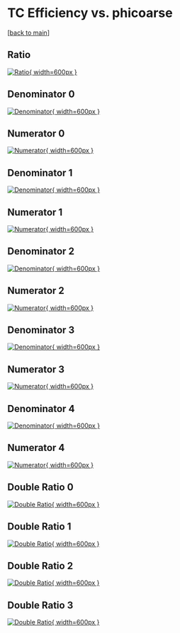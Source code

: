 # TC Efficiency vs. phicoarse

[[back to main](./)]



## Ratio

[![Ratio](../mtv/var/TC_xtr_13_0_eff_phicoarse.png){ width=600px }](../mtv/var/TC_xtr_13_0_eff_phicoarse.pdf)

## Denominator 0

[![Denominator](../mtv/den/TC_xtr_13_0_eff_phicoarse_den0.png){ width=600px }](../mtv/den/TC_xtr_13_0_eff_phicoarse_den0.pdf)

## Numerator 0

[![Numerator](../mtv/num/TC_xtr_13_0_eff_phicoarse_num0.png){ width=600px }](../mtv/num/TC_xtr_13_0_eff_phicoarse_num0.pdf)

## Denominator 1

[![Denominator](../mtv/den/TC_xtr_13_0_eff_phicoarse_den1.png){ width=600px }](../mtv/den/TC_xtr_13_0_eff_phicoarse_den1.pdf)

## Numerator 1

[![Numerator](../mtv/num/TC_xtr_13_0_eff_phicoarse_num1.png){ width=600px }](../mtv/num/TC_xtr_13_0_eff_phicoarse_num1.pdf)

## Denominator 2

[![Denominator](../mtv/den/TC_xtr_13_0_eff_phicoarse_den2.png){ width=600px }](../mtv/den/TC_xtr_13_0_eff_phicoarse_den2.pdf)

## Numerator 2

[![Numerator](../mtv/num/TC_xtr_13_0_eff_phicoarse_num2.png){ width=600px }](../mtv/num/TC_xtr_13_0_eff_phicoarse_num2.pdf)

## Denominator 3

[![Denominator](../mtv/den/TC_xtr_13_0_eff_phicoarse_den3.png){ width=600px }](../mtv/den/TC_xtr_13_0_eff_phicoarse_den3.pdf)

## Numerator 3

[![Numerator](../mtv/num/TC_xtr_13_0_eff_phicoarse_num3.png){ width=600px }](../mtv/num/TC_xtr_13_0_eff_phicoarse_num3.pdf)

## Denominator 4

[![Denominator](../mtv/den/TC_xtr_13_0_eff_phicoarse_den4.png){ width=600px }](../mtv/den/TC_xtr_13_0_eff_phicoarse_den4.pdf)

## Numerator 4

[![Numerator](../mtv/num/TC_xtr_13_0_eff_phicoarse_num4.png){ width=600px }](../mtv/num/TC_xtr_13_0_eff_phicoarse_num4.pdf)

## Double Ratio 0

[![Double Ratio](../mtv/ratio/TC_xtr_13_0_eff_phicoarse_ratio0.png){ width=600px }](../mtv/ratio/TC_xtr_13_0_eff_phicoarse_ratio0.pdf)

## Double Ratio 1

[![Double Ratio](../mtv/ratio/TC_xtr_13_0_eff_phicoarse_ratio1.png){ width=600px }](../mtv/ratio/TC_xtr_13_0_eff_phicoarse_ratio1.pdf)

## Double Ratio 2

[![Double Ratio](../mtv/ratio/TC_xtr_13_0_eff_phicoarse_ratio2.png){ width=600px }](../mtv/ratio/TC_xtr_13_0_eff_phicoarse_ratio2.pdf)

## Double Ratio 3

[![Double Ratio](../mtv/ratio/TC_xtr_13_0_eff_phicoarse_ratio3.png){ width=600px }](../mtv/ratio/TC_xtr_13_0_eff_phicoarse_ratio3.pdf)

